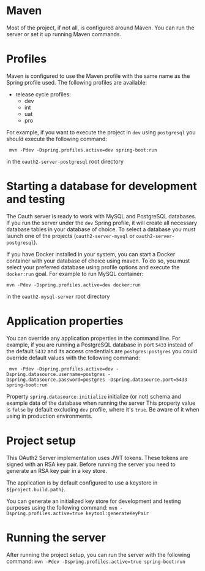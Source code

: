 # Maven

Most of the project, if not all, is configured around Maven. You can run the server or set it up running Maven commands. 

# Profiles

Maven is configured to use the Maven profile with the same name as the Spring profile used. The following profiles are available:

 * release cycle profiles:
    * dev
    * int
    * uat
    * pro

For example, if you want to execute the project in `dev` using `postgresql` you should execute the following command:
 
```
 mvn -Pdev -Dspring.profiles.active=dev spring-boot:run
```
in the `oauth2-server-postgresql` root directory

# Starting a database for development and testing

The Oauth server is ready to work with MySQL and PostgreSQL databases. If you run the server under the `dev` Spring profile, it will create all necessary database tables in your database of choice. To select a database you must launch one of the projects (`oauth2-server-mysql` or `oauth2-server-postgresql`).
 
If you have Docker installed in your system, you can start a Docker container with your database of choice using maven. To do so, you must select your preferred database using profile options and execute the `docker:run` goal. For example to run MySQL container:

```
mvn -Pdev -Dspring.profiles.active=dev docker:run
```

in the `oauth2-mysql-server` root directory

# Application properties

You can override any application properties in the command line. For example, if you are running a PostgreSQL database in port `5433` instead of the default `5432` and its access credentials are `postgres:postgres` you could override default values with the followiing command:
 
```
 mvn -Pdev -Dspring.profiles.active=dev -Dspring.datasource.username=postgres -Dspring.datasource.password=postgres -Dspring.datasource.port=5433 spring-boot:run
```

Property `spring.datasource.initialize` initialize (or not) schema and example data of the database when running the server
This property value is `false` by default excluding `dev` profile, where it's `true`. Be aware of it when using in production environments.


# Project setup

This OAuth2 Server implementation uses JWT tokens. These tokens are signed with an RSA key pair. Before running the server you need to generate an RSA key pair in a key store.

The application is by default configured to use a keystore in `${project.build.path}`.
 
You can generate an initialized key store for development and testing purposes using the following command: `mvn -Dspring.profiles.active=true keytool:generateKeyPair`

# Running the server

After running the project setup, you can run the server with the following command: `mvn -Pdev -Dspring.profiles.active=true spring-boot:run`
 
 
